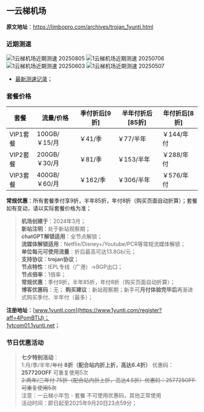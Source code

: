 ## 一云梯机场

**原文地址**：https://limbopro.com/archives/trojan_1yunti.html

### 近期测速
![1云梯机场近期测速 20250805](https://limbopro.com/usr/uploads/2025/08/1024258374.png)
![1云梯机场近期测速 20250706](https://limbopro.com/usr/uploads/2025/07/3334832967.png)
![1云梯机场近期测速 20250603](https://limbopro.com/usr/uploads/2025/06/3440805303.png)
![1云梯机场近期测速 20250507](https://limbopro.com/usr/uploads/2025/05/879908103.png)
- [最新测速记录](https://limbopro.com/archives/trojan_1yunti.html)；

### 套餐价格

| 套餐  | 流量/价格 | 季付**折后**[9折] | 半年付**折后**[85折] | 年付**折后**[8折] |
| --- | --- | --- | --- | --- |
| VIP1套餐 | 100GB/￥15/月 | ￥41/季 | ￥77/半年 | ￥144/年付 |
| VIP2套餐 | 200GB/￥30/月 | ￥81/季 | ￥153/半年 | ￥288/年付 |
| VIP3套餐 | 400GB/￥60/月 | ￥162/季 | ￥306/半年 | ￥576/年付 |

**常规优惠**：所有套餐季付享9折，半年85折，年付8折（购买页面自动折算）；套餐如有变动，请以实际套餐价格为准；

> **机场创建于**：2024年3月；  
**新站注明**：处于新站观察期；  
**chatGPT解锁适用**：全节点解锁；  
**流媒体解锁适用**：Netflix/Disney+/Youtube/PCR等常规流媒体解锁；  
**单位每元可使用流量**：折后最高可达13.8Gb/元；  
**支持协议**：**trojan协议**；  
**节点特性**：IEPL专线（广港）->BGP出口；  
**节点倍率**：1倍率；  
**常规优惠**：季付9折，半年85折，年付8折（购买页面自动折算）；  
**博客优惠码**：无； 
**购买建议**：新站观察期；新手可**月付体验完毕后**再渐进式购买季付、半年付（最多）；  

**注册地址**：[www.1yunti.com](https://www.1yunti.com/register?aff=4PomBTlJ)；  
[1ytcom01.1yunti.net](https://1ytcom01.1yunti.net/register?aff=4PomBTlJ)；  

### 节日优惠活动

> **七夕特别活动**：  
1:月/季/半年/~~年付~~ **8折（配合站内折上折，高达6.4折）** 优惠码：**257720OFF** 可重复使用5次  
~~2:两年/三年付 75折（配合站内折上折，高达4.5折）优惠码：257725OFF  可重复使用5次~~  
注意：一云梯小年包 - 套餐 不可使用优惠码，其他正常使用  
活动时间：即日起至2025年9月20日23点59分；  

  [111]: https://limbopro.com/usr/uploads/2024/01/1182877008.jpg
  [222]: https://www.pexels.com/photo/white-and-black-mountain-wallpaper-933054/
  [333]: https://limbopro.com/usr/uploads/2024/01/1204297660.jpg
  [444]: https://limbopro.com/usr/uploads/2024/01/2297367754.png

[1]: https://limbopro.com/usr/uploads/2021/06/3408110024.png
[2]: https://limbopro.com/usr/uploads/2022/05/3253779772.png
[3]: https://limbopro.com/usr/uploads/2023/01/321171267.png
[4]: https://limbopro.com/usr/uploads/2022/11/1176485972.png
[5]: https://bit.ly/3K6t9Y9
[6]: https://limbopro.com/usr/uploads/2023/02/3078076463.png
[7]: https://limbopro.com/archives/flyingbird.html#gsc.tab=0
[8]: https://limbopro.com/usr/uploads/2023/06/3648845122.png
[9]: https://limbopro.com/usr/uploads/2023/11/436179506.png
[10]: https://www.bygcloud.com/#/register?code=Cq2gibBR
[11]: https://ss.cn88.net/#/register?code=Cq2gibBR
[12]: https://limbopro.com/usr/uploads/2023/11/2174497708.png
[13]: https://limbopro.com/archives/bygcloud.html
[233]: https://limbopro.com/usr/uploads/2024/05/3230898715.jpeg
[119]: https://limbopro.com/usr/uploads/2024/07/618108339.png
[334]:https://limbopro.com/usr/uploads/2024/07/2669081977.jpg
[20240822]: https://limbopro.com/usr/uploads/2024/08/3901183951.png
[20240809]: https://limbopro.com/usr/uploads/2024/08/4247858671.png
[20241007]: https://limbopro.com/usr/uploads/2024/10/3739463811.png
[339]: https://limbopro.com/usr/uploads/2024/10/3665665277.png
[1101]: https://limbopro.com/archives/27873.html
[20241208]: https://limbopro.com/usr/uploads/2024/12/2699100653.png
[20250105]:https://limbopro.com/usr/uploads/2025/01/2867206619.png
[20250206]:https://limbopro.com/usr/uploads/2025/02/3476333608.png
[20250306]:https://limbopro.com/usr/uploads/2025/03/2345479602.png
[20250408]: https://limbopro.com/usr/uploads/2025/04/1689978179.png
